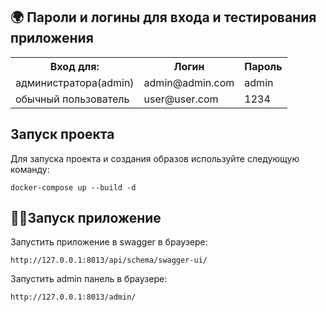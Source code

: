 ## 🌍 Пароли и логины для входа и тестирования приложения


<table>
    <tr>
        <th>Вход для:</th>
        <th>Логин</th>
        <th>Пароль</th>
    </tr>
    <tr>
        <td>администратора(admin)</td>
        <td>admin@admin.com</td>
        <td>admin</td>
    </tr>
    <tr>
        <td>обычный пользователь</td>
        <td>user@user.com</td>
        <td>1234</td>
    </tr>
</table>

## Запуск проекта

Для запуска проекта и создания образов используйте следующую команду:

`docker-compose up --build -d`


## 🧑‍💻Запуск приложение

Запустить приложение в swagger в браузере:
```
http://127.0.0.1:8013/api/schema/swagger-ui/
```

Запустить admin панель в браузере:

```
http://127.0.0.1:8013/admin/
```